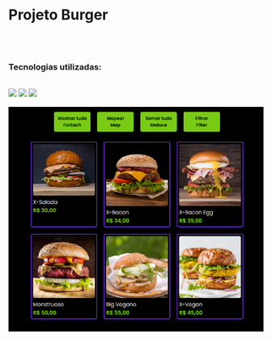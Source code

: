 <h1>Projeto Burger</h1>
<br>
<br>
<h3>Tecnologias utilizadas:</h3>
<br>
<img src="https://img.shields.io/badge/HTML5-E34F26?style=for-the-badge&logo=html5&logoColor=white">
<img src="https://img.shields.io/badge/CSS3-1572B6?style=for-the-badge&logo=css3&logoColor=white">
<img src="https://img.shields.io/badge/JavaScript-F7DF1E?style=for-the-badge&logo=javascript&logoColor=black">
<br>
<br>
<img src="https://raw.githubusercontent.com/augustobzrr/Project-Burger/af3c21e6db76872d6a0f3cf38cdc25031e823c7e/img/img%20burger1.png">
